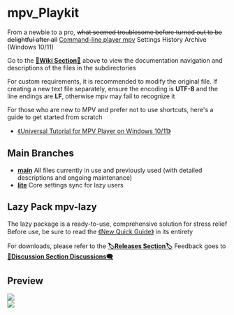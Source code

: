 # mpv_Playkit

From a newbie to a pro, <s>what seemed troublesome before turned out to be delightful after all</s>
[Command-line player mpv](https://github.com/mpv-player/mpv) Settings History Archive (Windows 10/11)

Go to the [**📖Wiki Section📖**](../../wiki) above to view the documentation navigation and descriptions of the files in the subdirectories

For custom requirements, it is recommended to modify the original file. If creating a new text file separately, ensure the encoding is **UTF-8** and the line endings are **LF**, otherwise mpv may fail to recognize it

For those who are new to MPV and prefer not to use shortcuts, here's a guide to get started from scratch
- [《Universal Tutorial for MPV Player on Windows 10/11》](https://hooke007.github.io/unofficial/mpv_start.html)

## Main Branches
- [**main**](https://github.com/hooke007/mpv_PlayKit/tree/main) All files currently in use and previously used (with detailed descriptions and ongoing maintenance)
- [**lite**](https://github.com/hooke007/mpv_PlayKit/tree/lite) Core settings sync for lazy users
## Lazy Pack mpv-lazy

The lazy package is a ready-to-use, comprehensive solution for stress relief
Before use, be sure to read the [《New Quick Guide》](https://github.com/hooke007/mpv_PlayKit/discussions/194) in its entirety

For downloads, please refer to the [**🏷Releases Section🏷**](../../releases)
Feedback goes to [**💬Discussion Section Discussions🗨️**](../../discussions)

## Preview

![](https://github.com/hooke007/mpv_PlayKit/blob/lite/Temp/mpv-lazy-lite.png)  
![](https://github.com/hooke007/mpv_PlayKit/blob/obs/Temp/IMG/index-%E6%96%B0%E7%95%8C%E9%9D%A2%E4%B8%8E%E4%B8%8A%E4%B8%8B%E6%96%87%E8%8F%9C%E5%8D%95.webp)
